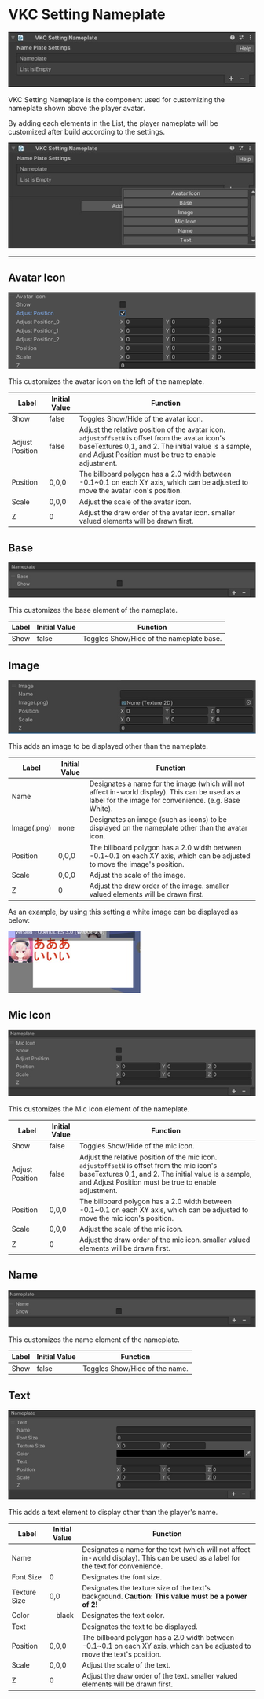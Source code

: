 # VKC Setting Nameplate

![VKCSettingNameplate_1](img/VKCSettingNameplate_1.jpg)

VKC Setting Nameplate is the component used for customizing the nameplate shown above the player avatar.

By adding each elements in the List, the player nameplate will be customized after build according to the settings.

![VKCSettingNameplate_2](img/VKCSettingNameplate_2.jpg)

---

## Avatar Icon

![VKCSettingNameplate_3](img/VKCSettingNameplate_3.jpg)

This customizes the avatar icon on the left of the nameplate.

| Label | Initial Value | Function |
| ---- | ---- | ---- |
| Show | false | Toggles Show/Hide of the avatar icon. |
| Adjust Position | false | Adjust the relative position of the avatar icon. `adjustoffsetN` is offset from the avatar icon's baseTextures 0,1, and 2. The initial value is a sample, and Adjust Position must be true to enable adjustment. |
| Position | 0,0,0 | The billboard polygon has a 2.0 width between -0.1~0.1 on each XY axis, which can be adjusted to move the avatar icon's position. |
| Scale | 0,0,0 | Adjust the scale of the avatar icon. |
| Z | 0 | Adjust the draw order of the avatar icon. smaller valued elements will be drawn first. |

## Base

![VKCSettingNameplate_4](img/VKCSettingNameplate_4.jpg)

This customizes the base element of the nameplate.

| Label | Initial Value | Function |
| ---- | ---- | ---- |
| Show | false | Toggles Show/Hide of the nameplate base. |

## Image

![VKCSettingNameplate_5](img/VKCSettingNameplate_5.jpg)

This adds an image to be displayed other than the nameplate.

| Label | Initial Value | Function |
| ---- | ---- | ---- |
| Name |  | Designates a name for the image (which will not affect in-world display). This can be used as a label for the image for convenience. (e.g. Base White). |
| Image(.png) | none | Designates an image (such as icons) to be displayed on the nameplate other than the avatar icon.
| Position | 0,0,0 | The billboard polygon has a 2.0 width between -0.1~0.1 on each XY axis, which can be adjusted to move the image's position. |
| Scale | 0,0,0 | Adjust the scale of the image. |
| Z | 0 | Adjust the draw order of the image. smaller valued elements will be drawn first. |

As an example, by using this setting a white image can be displayed as below:

![VKCSettingNameplate_9](img/VKCSettingNameplate_9.jpg)

## Mic Icon

![VKCSettingNameplate_6](img/VKCSettingNameplate_6.jpg)

This customizes the Mic Icon element of the nameplate.

| Label | Initial Value | Function |
| ---- | ---- | ---- |
| Show | false | Toggles Show/Hide of the mic icon. |
| Adjust Position | false | Adjust the relative position of the mic icon. `adjustoffsetN` is offset from the mic icon's baseTextures 0,1, and 2. The initial value is a sample, and Adjust Position must be true to enable adjustment. |
| Position | 0,0,0 | The billboard polygon has a 2.0 width between -0.1~0.1 on each XY axis, which can be adjusted to move the mic icon's position. |
| Scale | 0,0,0 | Adjust the scale of the mic icon. |
| Z | 0 | Adjust the draw order of the mic icon. smaller valued elements will be drawn first. |

## Name

![VKCSettingNameplate_7](img/VKCSettingNameplate_7.jpg)

This customizes the name element of the nameplate.

| Label | Initial Value | Function |
| ---- | ---- | ---- |
| Show | false | Toggles Show/Hide of the name. |

## Text

![VKCSettingNameplate_8](img/VKCSettingNameplate_8.jpg)

This adds a text element to display other than the player's name.

| Label | Initial Value | Function |
| ---- | ---- | ---- |
| Name |  | Designates a name for the text (which will not affect in-world display). This can be used as a label for the text for convenience. |
| Font Size | 0 | Designates the font size.  |
| Texture Size | 0,0 | Designates the texture size of the text's background. **Caution: This value must be a power of 2!** |
| Color |　black | Designates the text color. |
| Text | | Designates the text to be displayed. |
| Position | 0,0,0 | The billboard polygon has a 2.0 width between -0.1~0.1 on each XY axis, which can be adjusted to move the text's position. |
| Scale | 0,0,0 | Adjust the scale of the text. |
| Z | 0 | Adjust the draw order of the text. smaller valued elements will be drawn first. |
